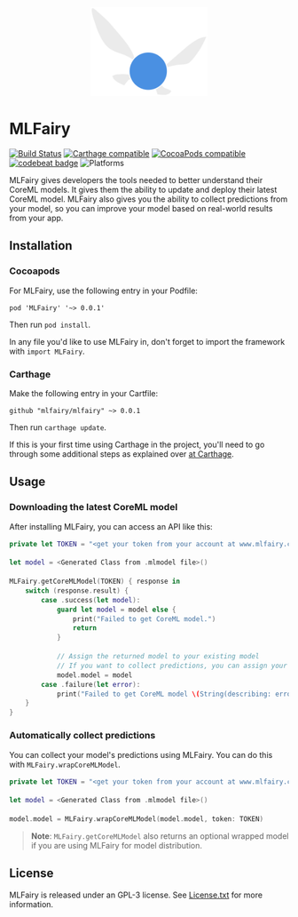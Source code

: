 <p align="center">
  <img height="160" src="logo.png" />
</p>

# MLFairy

[![Build Status](https://travis-ci.com/mlfairy/ios.svg?branch=master)](https://travis-ci.com/mlfairy/ios)
[![Carthage compatible](https://img.shields.io/badge/Carthage-compatible-4BC51D.svg?style=flat)](https://github.com/Carthage/Carthage)
[![CocoaPods compatible](https://img.shields.io/cocoapods/v/MLFairy.svg)](https://cocoapods.org/pods/MLFairy)
[![codebeat badge](https://codebeat.co/badges/55c8d36b-cde6-4cf3-bbd1-573c61662900)](https://codebeat.co/projects/github-com-mlfairy-mlfairy-master) ![Platforms](https://img.shields.io/badge/platforms-iOS%20%7C%20macOS%20%7C%20tvOS-cc9c00.svg)

MLFairy gives developers the tools needed to better understand their CoreML models. It gives them the ability to update and deploy their latest CoreML model. MLFairy also gives you the ability to collect predictions from your model, so you can improve your model based on real-world results from your app.

## Installation

### Cocoapods

For MLFairy, use the following entry in your Podfile:

```
pod 'MLFairy' '~> 0.0.1'
```

Then run `pod install`.

In any file you'd like to use MLFairy in, don't forget to import the framework with `import MLFairy`.

### Carthage

Make the following entry in your Cartfile:

```
github "mlfairy/mlfairy" ~> 0.0.1
```

Then run `carthage update`.

If this is your first time using Carthage in the project, you'll need to go through some additional steps as explained over [at Carthage](https://github.com/Carthage/Carthage#adding-frameworks-to-an-application).

## Usage

### Downloading the latest CoreML model

After installing MLFairy, you can access an API like this:

```swift
private let TOKEN = "<get your token from your account at www.mlfairy.com>"

let model = <Generated Class from .mlmodel file>()

MLFairy.getCoreMLModel(TOKEN) { response in
    switch (response.result) {
        case .success(let model):
            guard let model = model else {
                print("Failed to get CoreML model.")
                return
            }

            // Assign the returned model to your existing model
            // If you want to collect predictions, you can assign your model to response.mlFairyModel
            model.model = model
        case .failure(let error):
            print("Failed to get CoreML model \(String(describing: error)).")
    }
}
```

### Automatically collect predictions

You can collect your model's predictions using MLFairy. You can do this with `MLFairy.wrapCoreMLModel`.

```swift
private let TOKEN = "<get your token from your account at www.mlfairy.com>"

let model = <Generated Class from .mlmodel file>()

model.model = MLFairy.wrapCoreMLModel(model.model, token: TOKEN)
```

> **Note**: `MLFairy.getCoreMLModel` also returns an optional wrapped model if you are using MLFairy for model distribution.

## License

MLFairy is released under an GPL-3 license. See [License.txt](License.txt) for more information.